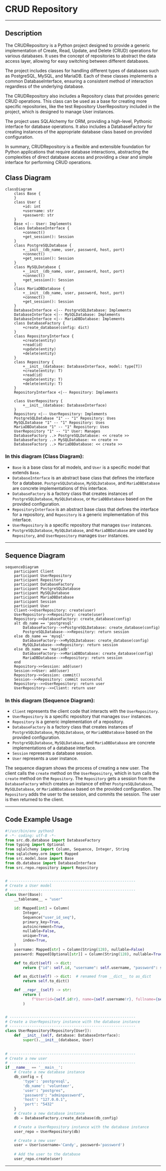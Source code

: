 # CRUD Repository

---
## Description

The CRUDRepository is a Python project designed to provide a 
generic implementation of Create, Read, Update, and Delete (CRUD) 
operations for various databases. It uses the concept of repositories 
to abstract the data access layer, allowing for easy switching between 
different databases.  

The project includes classes for handling different types of databases 
such as PostgreSQL, MySQL, and MariaDB. Each of these classes implements 
a common DatabaseInterface, ensuring a consistent method of interaction 
regardless of the underlying database.  

The CRUDRepository also includes a Repository class that provides generic 
CRUD operations. This class can be used as a base for creating more specific 
repositories, like the test Repository UserRepository included in the project, which is 
designed to manage User instances.  

The project uses SQLAlchemy for ORM, providing a high-level, Pythonic 
interface for database operations. It also includes a DatabaseFactory for 
creating instances of the appropriate database class based on provided 
configuration.  

In summary, CRUDRepository is a flexible and extensible 
foundation for Python applications that require database interactions, 
abstracting the complexities of direct database access and providing a 
clear and simple interface for performing CRUD operations.

## Class Diagram

```mermaid
classDiagram
    class Base {
    }
    class User {
        +id: int
        +username: str
        +password: str
    }
    Base <|-- User: Implements
    class DatabaseInterface {
        +connect()
        +get_session(): Session
    }
    class PostgreSQLDatabase {
        +__init__(db_name, user, password, host, port)
        +connect()
        +get_session(): Session
    }
    class MySQLDatabase {
        +__init__(db_name, user, password, host, port)
        +connect()
        +get_session(): Session
    }
    class MariaDBDatabase {
        +__init__(db_name, user, password, host, port)
        +connect()
        +get_session(): Session
    }
    DatabaseInterface <|-- PostgreSQLDatabase: Implements
    DatabaseInterface <|-- MySQLDatabase: Implements
    DatabaseInterface <|-- MariaDBDatabase: Implements
    class DatabaseFactory {
        +create_database(config: dict)
    }
    class RepositoryInterface {
        +create(entity)
        +read(id)
        +update(entity)
        +delete(entity)
    }
    class Repository {
        +__init__(database: DatabaseInterface, model: type[T])
        +create(entity: T)
        +read(id)
        +update(entity: T)
        +delete(entity: T)
    }
    RepositoryInterface <|-- Repository: Implements

    class UserRepository {
        +__init__(database: DatabaseInterface)
    }
    Repository <|-- UserRepository: Implements
    PostgreSQLDatabase "1" -- "1" Repository: Uses
    MySQLDatabase "1" -- "1" Repository: Uses
    MariaDBDatabase "1" -- "1" Repository: Uses
    UserRepository "1" -- "1" User: Manages
    DatabaseFactory ..> PostgreSQLDatabase: << create >>
    DatabaseFactory ..> MySQLDatabase: << create >>
    DatabaseFactory ..> MariaDBDatabase: << create >>
```

### In this diagram (Class Diagram):

- `Base` is a base class for all models, and `User` is a specific model that extends `Base`.
- `DatabaseInterface` is an abstract base class that defines the interface for a database. `PostgreSQLDatabase`, `MySQLDatabase`, and `MariaDBDatabase` are concrete implementations of this interface.
- `DatabaseFactory` is a factory class that creates instances of `PostgreSQLDatabase`, `MySQLDatabase`, or `MariaDBDatabase` based on the provided configuration.
- `RepositoryInterface` is an abstract base class that defines the interface for a repository, and `Repository` is a generic implementation of this interface.
- `UserRepository` is a specific repository that manages `User` instances.
- `PostgreSQLDatabase`, `MySQLDatabase`, and `MariaDBDatabase` are used by `Repository`, and `UserRepository` manages `User` instances.

---

## Sequence Diagram

```mermaid
sequenceDiagram
    participant Client
    participant UserRepository
    participant Repository
    participant DatabaseFactory
    participant PostgreSQLDatabase
    participant MySQLDatabase
    participant MariaDBDatabase
    participant Session
    participant User
    Client->>UserRepository: create(user)
    UserRepository->>Repository: create(user)
    Repository->>DatabaseFactory: create_database(config)
    alt db_name == 'postgresql'
        DatabaseFactory-->>PostgreSQLDatabase: create_database(config)
        PostgreSQLDatabase-->>Repository: return session
    else db_name == 'mysql'
        DatabaseFactory-->>MySQLDatabase: create_database(config)
        MySQLDatabase-->>Repository: return session
    else db_name == 'mariadb'
        DatabaseFactory-->>MariaDBDatabase: create_database(config)
        MariaDBDatabase-->>Repository: return session
    end
    Repository->>Session: add(user)
    Session->>User: add(user)
    Repository->>Session: commit()
    Session-->>Repository: commit successful
    Repository-->>UserRepository: return user
    UserRepository-->>Client: return user
```


### In this diagram (Sequence Diagram):

- `Client` represents the client code that interacts with the `UserRepository`.
- `UserRepository` is a specific repository that manages `User` instances.
- `Repository` is a generic implementation of a repository.
- `DatabaseFactory` is a factory class that creates instances of `PostgreSQLDatabase`, 
`MySQLDatabase`, or `MariaDBDatabase` based on the provided configuration.
- `PostgreSQLDatabase`, `MySQLDatabase`, and `MariaDBDatabase` are concrete implementations of a database interface.
- `Session` represents a database session.
- `User` represents a user instance.

The sequence diagram shows the process of creating a new user. The client calls the `create` 
method on the `UserRepository`, which in turn calls the `create` method on the `Repository`. 
The `Repository` gets a session from the `DatabaseFactory` which creates an instance of 
either `PostgreSQLDatabase`, `MySQLDatabase`, or `MariaDBDatabase` based on the provided 
configuration. The `Repository` adds the user to the session, and commits the session. 
The user is then returned to the client.

---

## Code Example Usage

```python
#!/usr/bin/env python3
# -*- coding: utf-8 -*-
from src.db.database import DatabaseFactory
from typing import Optional
from sqlalchemy import Column, Sequence, Integer, String
from sqlalchemy.orm import Mapped
from src.model.base import Base
from db.database import DatabaseInterface
from src.repo.repository import Repository


# ---------------------------------------------------------
# Create a User model
# ---------------------------------------------------------
class User(Base):
    __tablename__ = "user"

    id: Mapped[int] = Column(
        Integer,
        Sequence("user_id_seq"),
        primary_key=True,
        autoincrement=True,
        nullable=False,
        unique=True,
        index=True,
    )
    username: Mapped[str] = Column(String(128), nullable=False)
    password: Mapped[Optional[str]] = Column(String(128), nullable=True)

    def to_dict(self) -> dict:
        return {"id": self.id, "username": self.username, "password": self.password}

    def as_dict(self) -> dict:  # renamed from __dict__ to as_dict
        return self.to_dict()

    def __repr__(self) -> str:
        return (
            f"User(id={self.id!r}, name={self.username!r}, fullname={self.password!r})"
        )


# ---------------------------------------------------------
# Create a UserRepository instance with the database instance
# ---------------------------------------------------------
class UserRepository(Repository[User]):
    def __init__(self, database: DatabaseInterface):
        super().__init__(database, User)
      
        
# ---------------------------------------------------------
# Create a new user
# ---------------------------------------------------------
if __name__ == '__main__':
    # Create a new database instance
    db_config = {
        'type': 'postgresql',
        'db_name': 'volunteer',
        'user': "postgres",
        'password': "adminpassword",
        'host': "127.0.0.1",
        'port': "5432"
    }
    # Create a new database instance
    db = DatabaseFactory.create_database(db_config)

    # Create a UserRepository instance with the database instance
    user_repo = UserRepository(db)

    # Create a new user
    user = User(username='Candy', password='password')
    
    # Add the user to the database
    user_repo.create(user)
```

---


